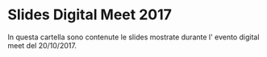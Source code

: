 # Slides Digital Meet 2017

In questa cartella sono contenute le slides mostrate durante l' evento digital meet del 20/10/2017.